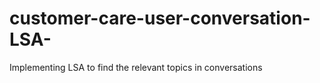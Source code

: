# customer-care-user-conversation-LSA-
Implementing LSA to find the relevant topics in conversations
